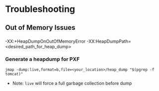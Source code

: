 # Troubleshooting

## Out of Memory Issues

### 

-XX:+HeapDumpOnOutOfMemoryError -XX:HeapDumpPath=<desired_path_for_heap_dump>


### Generate a heapdump for PXF

    jmap -dump:live,format=b,file=<your_location>/heap_dump "$(pgrep -f tomcat)"

* Note: `live` will force a full garbage collection before dump